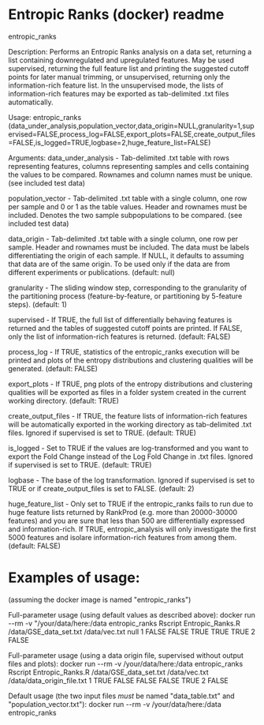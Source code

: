 # Entropic Ranks (docker) readme

entropic_ranks

Description: Performs an Entropic Ranks analysis on a data set, returning a list containing downregulated and upregulated features. May be used supervised, returning the full feature list and printing the suggested cutoff points for later manual trimming, or unsupervised, returning only the information-rich feature list. In the unsupervised mode, the lists of information-rich features may be exported as tab-delimited .txt files automatically.

Usage: entropic_ranks (data_under_analysis,population_vector,data_origin=NULL,granularity=1,supervised=FALSE,process_log=FALSE,export_plots=FALSE,create_output_files=FALSE,is_logged=TRUE,logbase=2,huge_feature_list=FALSE)

Arguments:
data_under_analysis - Tab-delimited .txt table with rows representing features, columns representing samples and cells containing the values to be compared. Rownames and column names must be unique. (see included test data)

population_vector - Tab-delimited .txt table with a single column, one row per sample and 0 or 1 as the table values. Header and rownames must be included. Denotes the two sample subpopulations to be compared. (see included test data)

data_origin - Tab-delimited .txt table with a single column, one row per sample. Header and rownames must be included. The data must be labels differentiating the origin of each sample. If NULL, it defaults to assuming that data are of the same origin. To be used only if the data are from different experiments or publications. (default: null)

granularity - The sliding window step, corresponding to the granularity of the partitioning process (feature-by-feature, or partitioning by 5-feature steps). (default: 1)

supervised - If TRUE, the full list of differentially behaving features is returned and the tables of suggested cutoff points are printed. If FALSE, only the list of information-rich features is returned. (default: FALSE)

process_log - If TRUE, statistics of the entropic_ranks execution will be printed and plots of the entropy distributions and clustering qualities will be generated. (default: FALSE)

export_plots - If TRUE, png plots of the entropy distributions and clustering qualities will be exported as files in a folder system created in the current working directory. (default: TRUE)

create_output_files - If TRUE, the feature lists of information-rich features will be automatically exported in the working directory as tab-delimited .txt files. Ignored if supervised is set to TRUE. (default: TRUE)

is_logged - Set to TRUE if the values are log-transformed and you want to export the Fold Change instead of the Log Fold Change in .txt files. Ignored if supervised is set to TRUE. (default: TRUE)

logbase - The base of the log transformation. Ignored if supervised is set to TRUE or if create_output_files is set to FALSE. (default: 2)

huge_feature_list - Only set to TRUE if the entropic_ranks fails to run due to huge feature lists returned by RankProd (e.g. more than 20000-30000 features) and you are sure that less than 500 are differentially expressed and information-rich. If TRUE, entropic_analysis will only investigate the first 5000 features and isolare information-rich features from among them. (default: FALSE)


# Examples of usage:

(assuming the docker image is named "entropic_ranks")

Full-parameter usage (using default values as described above):
docker run --rm -v "/your/data/here:/data entropic_ranks Rscript Entropic_Ranks.R /data/GSE_data_set.txt /data/vec.txt null 1 FALSE FALSE TRUE TRUE TRUE 2 FALSE

Full-parameter usage (using a data origin file, supervised without output files and plots):
docker run --rm -v /your/data/here:/data entropic_ranks Rscript Entropic_Ranks.R /data/GSE_data_set.txt /data/vec.txt /data/data_origin_file.txt 1 TRUE FALSE FALSE FALSE TRUE 2 FALSE

Default usage (the two input files *must* be named "data_table.txt" and "population_vector.txt"):
docker run --rm -v /your/data/here:/data entropic_ranks
